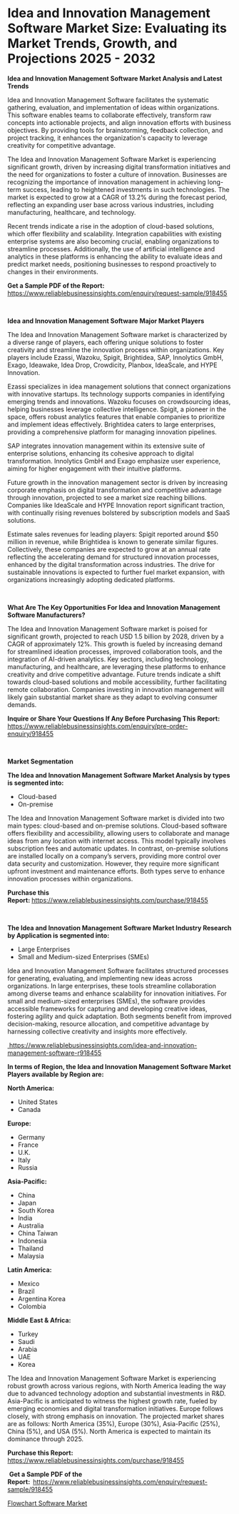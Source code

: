 <p><h1>Idea and Innovation Management Software Market Size: Evaluating its Market Trends, Growth, and Projections 2025 - 2032</h1></p><p><strong>Idea and Innovation Management Software Market Analysis and Latest Trends</strong></p>
<p><p>Idea and Innovation Management Software facilitates the systematic gathering, evaluation, and implementation of ideas within organizations. This software enables teams to collaborate effectively, transform raw concepts into actionable projects, and align innovation efforts with business objectives. By providing tools for brainstorming, feedback collection, and project tracking, it enhances the organization's capacity to leverage creativity for competitive advantage.</p><p>The Idea and Innovation Management Software Market is experiencing significant growth, driven by increasing digital transformation initiatives and the need for organizations to foster a culture of innovation. Businesses are recognizing the importance of innovation management in achieving long-term success, leading to heightened investments in such technologies. The market is expected to grow at a CAGR of 13.2% during the forecast period, reflecting an expanding user base across various industries, including manufacturing, healthcare, and technology.</p><p>Recent trends indicate a rise in the adoption of cloud-based solutions, which offer flexibility and scalability. Integration capabilities with existing enterprise systems are also becoming crucial, enabling organizations to streamline processes. Additionally, the use of artificial intelligence and analytics in these platforms is enhancing the ability to evaluate ideas and predict market needs, positioning businesses to respond proactively to changes in their environments.</p></p>
<p><strong>Get a Sample PDF of the Report:&nbsp;</strong> <a href="https://www.reliablebusinessinsights.com/enquiry/request-sample/918455?utm_campaign=3278&utm_medium=2&utm_source=Github&utm_content=ia&utm_term=06032025&utm_id=idea-and-innovation-management-software">https://www.reliablebusinessinsights.com/enquiry/request-sample/918455</a></p>
<p>&nbsp;</p>
<p><strong>Idea and Innovation Management Software Major Market Players</strong></p>
<p><p>The Idea and Innovation Management Software market is characterized by a diverse range of players, each offering unique solutions to foster creativity and streamline the innovation process within organizations. Key players include Ezassi, Wazoku, Spigit, Brightidea, SAP, Innolytics GmbH, Exago, Ideawake, Idea Drop, Crowdicity, Planbox, IdeaScale, and HYPE Innovation.</p><p>Ezassi specializes in idea management solutions that connect organizations with innovative startups. Its technology supports companies in identifying emerging trends and innovations. Wazoku focuses on crowdsourcing ideas, helping businesses leverage collective intelligence. Spigit, a pioneer in the space, offers robust analytics features that enable companies to prioritize and implement ideas effectively. Brightidea caters to large enterprises, providing a comprehensive platform for managing innovation pipelines.</p><p>SAP integrates innovation management within its extensive suite of enterprise solutions, enhancing its cohesive approach to digital transformation. Innolytics GmbH and Exago emphasize user experience, aiming for higher engagement with their intuitive platforms.</p><p>Future growth in the innovation management sector is driven by increasing corporate emphasis on digital transformation and competitive advantage through innovation, projected to see a market size reaching billions. Companies like IdeaScale and HYPE Innovation report significant traction, with continually rising revenues bolstered by subscription models and SaaS solutions. </p><p>Estimate sales revenues for leading players: Spigit reported around $50 million in revenue, while Brightidea is known to generate similar figures. Collectively, these companies are expected to grow at an annual rate reflecting the accelerating demand for structured innovation processes, enhanced by the digital transformation across industries. The drive for sustainable innovations is expected to further fuel market expansion, with organizations increasingly adopting dedicated platforms.</p></p>
<p>&nbsp;</p>
<p><strong>What Are The Key Opportunities For Idea and Innovation Management Software Manufacturers?</strong></p>
<p><p>The Idea and Innovation Management Software market is poised for significant growth, projected to reach USD 1.5 billion by 2028, driven by a CAGR of approximately 12%. This growth is fueled by increasing demand for streamlined ideation processes, improved collaboration tools, and the integration of AI-driven analytics. Key sectors, including technology, manufacturing, and healthcare, are leveraging these platforms to enhance creativity and drive competitive advantage. Future trends indicate a shift towards cloud-based solutions and mobile accessibility, further facilitating remote collaboration. Companies investing in innovation management will likely gain substantial market share as they adapt to evolving consumer demands.</p></p>
<p><strong>Inquire or Share Your Questions If Any Before Purchasing This Report:</strong> <a href="https://www.reliablebusinessinsights.com/enquiry/pre-order-enquiry/918455?utm_campaign=3278&utm_medium=2&utm_source=Github&utm_content=ia&utm_term=06032025&utm_id=idea-and-innovation-management-software">https://www.reliablebusinessinsights.com/enquiry/pre-order-enquiry/918455</a></p>
<p>&nbsp;</p>
<p><strong>Market Segmentation</strong></p>
<p><strong>The Idea and Innovation Management Software Market Analysis by types is segmented into:</strong></p>
<p><ul><li>Cloud-based</li><li>On-premise</li></ul></p>
<p><p>The Idea and Innovation Management Software market is divided into two main types: cloud-based and on-premise solutions. Cloud-based software offers flexibility and accessibility, allowing users to collaborate and manage ideas from any location with internet access. This model typically involves subscription fees and automatic updates. In contrast, on-premise solutions are installed locally on a company’s servers, providing more control over data security and customization. However, they require more significant upfront investment and maintenance efforts. Both types serve to enhance innovation processes within organizations.</p></p>
<p><strong>Purchase this Report:&nbsp;</strong><a href="https://www.reliablebusinessinsights.com/purchase/918455?utm_campaign=3278&utm_medium=2&utm_source=Github&utm_content=ia&utm_term=06032025&utm_id=idea-and-innovation-management-software">https://www.reliablebusinessinsights.com/purchase/918455</a></p>
<p>&nbsp;</p>
<p><strong>The Idea and Innovation Management Software Market Industry Research by Application is segmented into:</strong></p>
<p><ul><li>Large Enterprises</li><li>Small and Medium-sized Enterprises (SMEs)</li></ul></p>
<p><p>Idea and Innovation Management Software facilitates structured processes for generating, evaluating, and implementing new ideas across organizations. In large enterprises, these tools streamline collaboration among diverse teams and enhance scalability for innovation initiatives. For small and medium-sized enterprises (SMEs), the software provides accessible frameworks for capturing and developing creative ideas, fostering agility and quick adaptation. Both segments benefit from improved decision-making, resource allocation, and competitive advantage by harnessing collective creativity and insights more effectively.</p></p>
<p><a href="https://www.reliablebusinessinsights.com/idea-and-innovation-management-software-r918455?utm_campaign=3278&utm_medium=2&utm_source=Github&utm_content=ia&utm_term=06032025&utm_id=idea-and-innovation-management-software">&nbsp;https://www.reliablebusinessinsights.com/idea-and-innovation-management-software-r918455</a></p>
<p><strong>In terms of Region, the Idea and Innovation Management Software Market Players available by Region are:</strong></p>
<p>
    <p> <strong> North America: </strong>
        <ul>
            <li>United States</li>
            <li>Canada</li>
        </ul>
        </p> 
    <p> <strong> Europe: </strong>
        <ul>
            <li>Germany</li>
            <li>France</li>
            <li>U.K.</li>
            <li>Italy</li>
            <li>Russia</li>
        </ul>
        </p> 
    <p> <strong> Asia-Pacific: </strong>
        <ul>
            <li>China</li>
            <li>Japan</li>
            <li>South Korea</li>
            <li>India</li>
            <li>Australia</li>
            <li>China Taiwan</li>
            <li>Indonesia</li>
            <li>Thailand</li>
            <li>Malaysia</li>
        </ul>
        </p> 
    <p> <strong> Latin America: </strong>
        <ul>
            <li>Mexico</li>
            <li>Brazil</li>
            <li>Argentina Korea</li>
            <li>Colombia</li>
        </ul>
        </p> 
    <p> <strong> Middle East & Africa: </strong>
        <ul>
            <li>Turkey</li>
            <li>Saudi</li>
            <li>Arabia</li>
            <li>UAE</li>
            <li>Korea</li>
        </ul>
    </p>
    </p>
<p><p>The Idea and Innovation Management Software Market is experiencing robust growth across various regions, with North America leading the way due to advanced technology adoption and substantial investments in R&D. Asia-Pacific is anticipated to witness the highest growth rate, fueled by emerging economies and digital transformation initiatives. Europe follows closely, with strong emphasis on innovation. The projected market shares are as follows: North America (35%), Europe (30%), Asia-Pacific (25%), China (5%), and USA (5%). North America is expected to maintain its dominance through 2025.</p></p>
<p><strong>Purchase this Report: </strong><a href="https://www.reliablebusinessinsights.com/purchase/918455?utm_campaign=3278&utm_medium=2&utm_source=Github&utm_content=ia&utm_term=06032025&utm_id=idea-and-innovation-management-software">https://www.reliablebusinessinsights.com/purchase/918455</a></p>
<p>&nbsp;<strong>Get a Sample PDF of the Report:&nbsp;&nbsp;</strong><a href="https://www.reliablebusinessinsights.com/enquiry/request-sample/918455?utm_campaign=3278&utm_medium=2&utm_source=Github&utm_content=ia&utm_term=06032025&utm_id=idea-and-innovation-management-software">https://www.reliablebusinessinsights.com/enquiry/request-sample/918455</a></p>
<p><strong></strong></p>
<p><p><a href="https://github.com/guinoopandam/Market-Research-Report-List-1/blob/main/flowchart-software-market.md?utm_campaign=3278&utm_medium=2&utm_source=Github&utm_content=ia&utm_term=06032025&utm_id=idea-and-innovation-management-software">Flowchart Software Market</a></p></p>